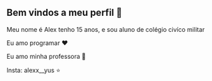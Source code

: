 ## Bem vindos a meu perfil 📸
Meu nome é Alex tenho 15 anos, e sou aluno de colégio civíco militar

Eu amo programar ❤️

Eu amo minha professora 💚

Insta: alexx__yus ⭐
